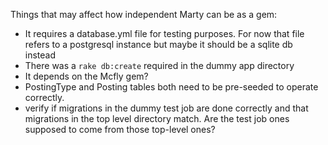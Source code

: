 Things that may affect how independent Marty can be as a gem:

* It requires a database.yml file for testing purposes.
  For now that file refers to a postgresql instance but maybe it should be
  a sqlite db instead
* There was a `rake db:create` required in the dummy app directory
* It depends on the Mcfly gem?
* PostingType and Posting tables both need to be pre-seeded to operate correctly.
* verify if migrations in the dummy test job are done correctly and that migrations
  in the top level directory match. Are the test job ones supposed to come from
  those top-level ones?

